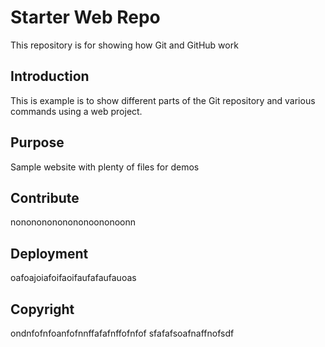 # Starter Web Repo

This repository is for showing how Git and GitHub work

## Introduction

This is example is to show different parts of the Git repository and various commands using a web project.

## Purpose

Sample website with plenty of files for demos

## Contribute

nonononononononoononoonn

## Deployment

oafoajoiafoifaoifaufafaufauoas

## Copyright

ondnfofnfoanfofnnffafafnffofnfof
sfafafsoafnaffnofsdf